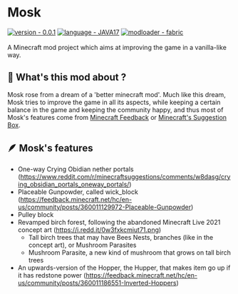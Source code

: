 # Mosk
[![version - 0.0.1](https://img.shields.io/badge/version-0.0.1-blue)]()
[![language - JAVA17](https://img.shields.io/badge/language-JAVA17-orange)]()
[![modloader - fabric](https://img.shields.io/badge/modloader-fabric-informational)]()\
&nbsp;\
A Minecraft mod project which aims at improving the game in a vanilla-like way.

## 🤔 What's this mod about ?
Mosk rose from a dream of a 'better minecraft mod'. Much like this dream, Mosk tries to improve the game in all its aspects, while keeping a certain balance in the game and keeping the community happy, and thus most of Mosk's features come from [Minecraft Feedback](https://feedback.minecraft.net/hc/en-us) or [Minecraft's Suggestion Box](https://www.reddit.com/r/minecraftsuggestions/).

## 🪶 Mosk's features
- One-way Crying Obidian nether portals (https://www.reddit.com/r/minecraftsuggestions/comments/w8dasg/crying_obsidian_portals_oneway_portals/)
- Placeable Gunpowder, called wick_block (https://feedback.minecraft.net/hc/en-us/community/posts/360011129972-Placeable-Gunpowder)
- Pulley block
- Revamped birch forest, following the abandoned Minecraft Live 2021 concept art (https://i.redd.it/0w3fxkcmiut71.png)
  - Tall birch trees that may have Bees Nests, branches (like in the concept art), or Mushroom Parasites
  - Mushroom Parasite, a new kind of mushroom that grows on tall birch trees
- An upwards-version of the Hopper, the Hupper, that makes item go up if it has redstone power (https://feedback.minecraft.net/hc/en-us/community/posts/360011186551-Inverted-Hoppers)


